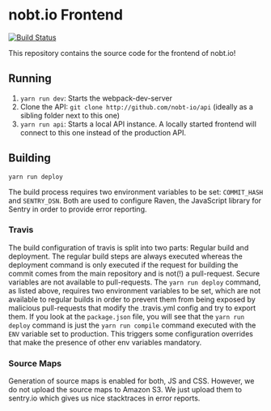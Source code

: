 # nobt.io Frontend

[![Build Status](https://travis-ci.org/nobt-io/frontend.svg?branch=master)](https://travis-ci.org/nobt-io/frontend)

This repository contains the source code for the frontend of nobt.io!

## Running

1. `yarn run dev`: Starts the webpack-dev-server
2. Clone the API: `git clone http://github.com/nobt-io/api` (ideally as a sibling folder next to this one)
3. `yarn run api`: Starts a local API instance. A locally started frontend will connect to this one instead of the production API.

## Building

`yarn run deploy`

The build process requires two environment variables to be set: `COMMIT_HASH` and `SENTRY_DSN`. Both are used to configure Raven, the JavaScript library for Sentry in order to provide error reporting.

### Travis

The build configuration of travis is split into two parts: Regular build and deployment. The regular build steps are always executed whereas the deployment command is only executed if the request for building the commit comes from the main repository and is not(!) a pull-request. Secure variables are not available to pull-requests. The `yarn run deploy` command, as listed above, requires two environment variables to be set, which are not available to regular builds in order to prevent them from being exposed by malicious pull-requests that modify the .travis.yml config and try to export them. If you look at the `package.json` file, you will see that the `yarn run deploy` command is just the `yarn run compile` command executed with the `ENV` variable set to production. This triggers some configuration overrides that make the presence of other env variables mandatory.

### Source Maps

Generation of source maps is enabled for both, JS and CSS. However, we do not upload the source maps to Amazon S3. We just upload them to sentry.io which gives us nice stacktraces in error reports.